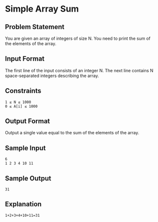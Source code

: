 # Simple Array Sum

## Problem Statement

You are given an array of integers of size N. You need to print the sum of the elements of the array.

## Input Format
The first line of the input consists of an integer N. The next line contains N space-separated integers describing the array.

## Constraints
```
1 ≤ N ≤ 1000
0 ≤ A[i] ≤ 1000
```
## Output Format
Output a single value equal to the sum of the elements of the array.

## Sample Input
```
6
1 2 3 4 10 11
```
## Sample Output
```
31
```
## Explanation
```
1+2+3+4+10+11=31
```
